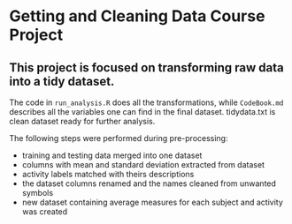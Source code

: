 # Getting and Cleaning Data Course Project

## This project is focused on transforming raw data into a tidy dataset.

The code in `run_analysis.R` does all the transformations, while `CodeBook.md` describes all the variables one can find in the final dataset. tidydata.txt is clean dataset ready for further analysis.

The following steps were performed during pre-processing:

* training and testing data merged into one dataset
* columns with mean and standard deviation extracted from dataset
* activity labels matched with theirs descriptions
* the dataset columns renamed and the names cleaned from unwanted symbols
* new dataset containing average measures for each subject and activity was created
